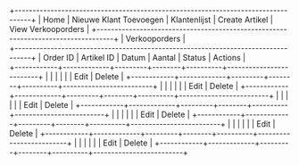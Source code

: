 +----------------------------------------------------------------------------------+
| Home | Nieuwe Klant Toevoegen | Klantenlijst | Create Artikel | View Verkooporders |
+----------------------------------------------------------------------------------+
|                              Verkooporders                                       |        
+----------------------------------------------------------------------------------+
| Order ID   | Artikel ID  | Datum   | Aantal | Status   | Actions                 |  
+------------+-------------+---------+--------+----------+-------------------------+
|            |             |         |        |          | Edit | Delete           |
+------------+-------------+---------+--------+----------+-------------------------+
|            |             |         |        |          | Edit | Delete           |
+------------+-------------+---------+--------+----------+-------------------------+
|            |             |         |        |          | Edit | Delete           |
+------------+-------------+---------+--------+----------+-------------------------+
|            |             |         |        |          | Edit | Delete           |
+------------+-------------+---------+--------+----------+-------------------------+
|            |             |         |        |          | Edit | Delete           |
+------------+-------------+---------+--------+----------+-------------------------+
|            |             |         |        |          | Edit | Delete           |
+------------+-------------+---------+--------+----------+-------------------------+
